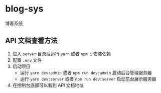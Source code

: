 # blog-sys
博客系统

## API 文档查看方法

1. 进入 `server` 目录后运行 `yarn` 或者 `npm i` 安装依赖
2. 配置 `.env` 文件
3. 启动项目
   - 运行 `yarn dev:admin` 或者 `npm run dev:admin` 启动后台管理服务器
   - 运行 `yarn dev:server` 或者 `npm run dev:server` 启动前台展示服务器
4. 在控制台底部可以看到 API 文档地址
